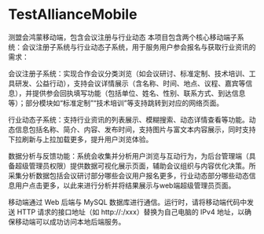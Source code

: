 # TestAllianceMobile
测盟会鸿蒙移动端，包含会议注册与行业动态
本项目包含两个核心移动端子系统：会议注册子系统与行业动态子系统，用于服务用户参会报名与获取行业资讯的需求：

会议注册子系统：实现合作会议分类浏览（如会议研讨、标准定制、技术培训、工具研发、公益行动），支持会议详情展示（含名称、时间、地点、议程、嘉宾等信息），并提供参会回执填写功能（包括单位、姓名、性别、联系方式、到达信息等）；部分模块如“标准定制”“技术培训”等支持跳转到对应的网络页面。

行业动态子系统：支持行业资讯的列表展示、模糊搜索、动态详情查看等功能。动态信息包括名称、简介、内容、发布时间，支持图片与富文本内容展示，同时支持下拉刷新与上拉加载更多，提升用户浏览体验。

数据分析与反馈功能：系统会收集并分析用户浏览与互动行为，为后台管理端（具备超级管理员权限）提供数据可视化展示页面，辅助会议组织与内容优化决策。所采集分析数据包括会议研讨部分哪些会议用户报名更多，行业动态部分哪些动态信息用户点击更多，以此来进行分析并将结果展示与web端超级管理员页面。

移动端通过 Web 后端与 MySQL 数据库进行通信。运行时，请将移动端代码中发送 HTTP 请求的接口地址（如 http://<IP>:<port>/xxx）替换为自己电脑的 IPv4 地址，以确保移动端可以成功访问本地后端服务。
